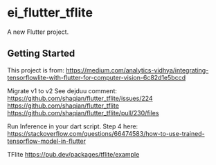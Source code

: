 # ei_flutter_tflite

A new Flutter project.

## Getting Started

This project is from:
https://medium.com/analytics-vidhya/integrating-tensorflowlite-with-flutter-for-computer-vision-6c82d1e5bccd

Migrate v1 to v2
   See dejduu comment:
      https://github.com/shaqian/flutter_tflite/issues/224
   https://github.com/shaqian/flutter_tflite
   https://github.com/shaqian/flutter_tflite/pull/230/files

Run Inference in your dart script.
   Step 4 here:
   https://stackoverflow.com/questions/66474583/how-to-use-trained-tensorflow-model-in-flutter

TFlite
   https://pub.dev/packages/tflite/example
 